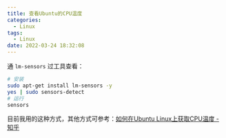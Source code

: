 ```yaml
---
title: 查看Ubuntu的CPU温度
categories:
  - Linux
tags:
  - Linux
date: 2022-03-24 18:32:08
---
```


通 `lm-sensors` 过工具查看：

```sh
# 安装
sudo apt-get install lm-sensors -y
yes | sudo sensors-detect
# 运行
sensors
```

目前我用的这种方式，其他方式可参考：[如何在Ubuntu Linux上获取CPU温度 - 知乎](https://zhuanlan.zhihu.com/p/143123436)
